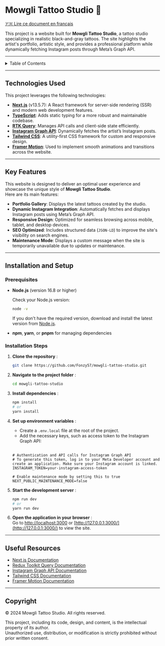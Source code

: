 # Mowgli Tattoo Studio 🍌

[🇫🇷 Lire ce document en français](./README.fr.md)

This project is a website built for **Mowgli Tattoo Studio**, a tattoo studio specializing in realistic black-and-gray tattoos. The site highlights the artist's portfolio, artistic style, and provides a professional platform while dynamically fetching Instagram posts through Meta’s Graph API.

---

<details>
<summary>Table of Contents</summary>

- [Technologies Used](#technologies-used)
- [Key Features](#key-features)
- [Installation and Setup](#installation-and-setup)
  - [Prerequisites](#prerequisites)
  - [Installation Steps](#installation-steps)
- [Useful Resources](#useful-resources)
- [Copyright](#copyright)
</details>

---

## Technologies Used

This project leverages the following technologies:

- **[Next.js](https://nextjs.org/)** (v13.5.7): A React framework for server-side rendering (SSR) and modern web development features.
- **[TypeScript](https://www.typescriptlang.org/)**: Adds static typing for a more robust and maintainable codebase.
- **[RTK Query](https://redux-toolkit.js.org/introduction/getting-started)**: Manages API calls and client-side state efficiently.
- **[Instagram Graph API](https://developers.facebook.com/docs/instagram-platform/instagram-api-with-instagram-login)**: Dynamically fetches the artist’s Instagram posts.
- **[Tailwind CSS](https://tailwindcss.com/)**: A utility-first CSS framework for custom and responsive design.
- **[Framer Motion](https://motion.dev/docs)**: Used to implement smooth animations and transitions across the website.

---

## Key Features

This website is designed to deliver an optimal user experience and showcase the unique style of **Mowgli Tattoo Studio**.  
Here are its main features:

- **Portfolio Gallery**: Displays the latest tattoos created by the studio.
- **Dynamic Instagram Integration**: Automatically fetches and displays Instagram posts using Meta’s Graph API.
- **Responsive Design**: Optimized for seamless browsing across mobile, tablet, and desktop devices.
- **SEO Optimized**: Includes structured data (`JSON-LD`) to improve the site's visibility on search engines.
- **Maintenance Mode**: Displays a custom message when the site is temporarily unavailable due to updates or maintenance.

---

## Installation and Setup

### Prerequisites

- **Node.js** (version 16.8 or higher)

  Check your Node.js version:

  ```bash
  node -v
  ```

  If you don't have the required version, download and install the latest version from [Node.js](https://nodejs.org/).

- **npm**, **yarn**, or **pnpm** for managing dependencies

### Installation Steps

1. **Clone the repository** :

   ```bash
   git clone https://github.com/Fonzy57/mowgli-tattoo-studio.git
   ```

2. **Navigate to the project folder** :

   ```bash
   cd mowgli-tattoo-studio
   ```

3. **Install dependencies** :

   ```bash
   npm install
   # or
   yarn install
   ```

4. **Set up environment variables** :

   - Create a `.env.local` file at the root of the project.
   - Add the necessary keys, such as access token to the Instagram Graph API:
     <br>
     <br>

   ```env
   # Authentication and API calls for Instagram Graph API
   # To generate this token, log in to your Meta Developer account and create an application. Make sure your Instagram account is linked.
   INSTAGRAM_TOKEN=your-instagram-access-token

   # Enable maintenance mode by setting this to true
   NEXT_PUBLIC_MAINTENANCE_MODE=false

   ```

5. **Start the development server** :

   ```bash
   npm run dev
   # or
   yarn run dev
   ```

6. **Open the application in your browser** :  
   Go to [http://localhost:3000](http://localhost:3000) or [http://127.0.0.1:3000/](http://127.0.0.1:3000/) to view the site.

---

## Useful Resources

- [Next.js Documentation](https://nextjs.org/docs/13/getting-started)
- [Redux Toolkit Query Documentation](https://redux-toolkit.js.org/rtk-query/overview)
- [Instagram Graph API Documentation](https://developers.facebook.com/docs/instagram-platform/instagram-api-with-instagram-login)
- [Tailwind CSS Documentation](https://tailwindcss.com/docs/installation)
- [Framer Motion Documentation](https://motion.dev/docs)

---

## Copyright

© 2024 Mowgli Tattoo Studio. All rights reserved.

This project, including its code, design, and content, is the intellectual property of its author.  
Unauthorized use, distribution, or modification is strictly prohibited without prior written consent.
